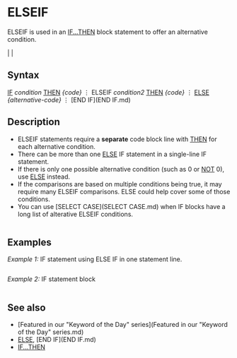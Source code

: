 # ELSEIF

ELSEIF is used in an [IF...THEN](IF...THEN.md) block statement to offer an alternative condition.

  

|  |

## Syntax

[IF](IF.md) *condition* [THEN](THEN.md)
*{code}*
⋮
ELSEIF *condition2* [THEN](THEN.md)
*{code}*
⋮
[ELSE](ELSE.md)
*{alternative-code}*
⋮
[END IF](END IF.md)
  

## Description

* ELSEIF statements require a **separate** code block line with [THEN](THEN.md) for each alternative condition.
* There can be more than one [ELSE](ELSE.md) IF statement in a single-line IF statement.
* If there is only one possible alternative condition (such as 0 or [NOT](NOT.md) 0), use [ELSE](ELSE.md) instead.
* If the comparisons are based on multiple conditions being true, it may require many ELSEIF comparisons. ELSE could help cover some of those conditions.
* You can use [SELECT CASE](SELECT CASE.md) when IF blocks have a long list of alterative ELSEIF conditions.

  

```          Table 3: The relational operations for condition checking.   In this table, **A** and **B** are the [Expressions](Expressions.md) to compare. Both must represent  the same general type, i.e. they must result into either numerical values  or [STRING](STRING.md) values. If a test succeeds, then **true** (-1) is returned, **false** (0)      if it fails, which both can be used in further [Boolean](Boolean.md) evaluations.  ┌─────────────────────────────────────────────────────────────────────────┐  │                          **[Relational Operations](Relational Operations.md)**                          │  ├────────────┬───────────────────────────────────────────┬────────────────┤  │ **Operation**  │                **Description**                │ **Example usage**  │  ├────────────┼───────────────────────────────────────────┼────────────────┤  │   A [=](=.md) B    │ Tests if A is **equal** to B.                 │ [IF](IF.md) A [=](=.md) B [THEN](THEN.md)  │  ├────────────┼───────────────────────────────────────────┼────────────────┤  │   A [<>](<>.md) B   │ Tests if A is **not equal** to B.             │ [IF](IF.md) A [<>](<>.md) B [THEN](THEN.md) │  ├────────────┼───────────────────────────────────────────┼────────────────┤  │   A [<](<.md) B    │ Tests if A is **less than** B.                │ [IF](IF.md) A [<](<.md) B [THEN](THEN.md)  │  ├────────────┼───────────────────────────────────────────┼────────────────┤  │   A [>](>.md) B    │ Tests if A is **greater than** B.             │ [IF](IF.md) A [>](>.md) B [THEN](THEN.md)  │  ├────────────┼───────────────────────────────────────────┼────────────────┤  │   A [<=](<=.md) B   │ Tests if A is **less than or equal** to B.    │ [IF](IF.md) A [<=](<=.md) B [THEN](THEN.md) │  ├────────────┼───────────────────────────────────────────┼────────────────┤  │   A [>=](>=.md) B   │ Tests if A is **greater than or equal** to B. │ [IF](IF.md) A [>=](>=.md) B [THEN](THEN.md) │  └────────────┴───────────────────────────────────────────┴────────────────┘    The operations should be very obvious for numerical values. For strings    be aware that all checks are done **case sensitive** (i.e. "Foo" <> "foo").    The **equal**/**not equal** check is pretty much straight forward, but for the    **less**/**greater** checks the [ASCII](ASCII.md) value of the first different character is                           used for decision making:     **E.g.** "abc" is **less** than "abd", because in the first difference (the 3rd         character) the "c" has a lower [ASCII](ASCII.md) value than the "d".     This behavior may give you some subtle results, if you are not aware of                    the [ASCII](ASCII.md) values and the written case:     **E.g.** "abc" is **greater** than "abD", because the small letters have higher         [ASCII](ASCII.md) values than the capital letters, hence "c" > "D". You may use         [LCASE$](LCASE$.md) or [UCASE$](UCASE$.md) to make sure both strings have the same case.  
```

  

## Examples

*Example 1:* IF statement using ELSE IF in one statement line.

```   IF x = 100 THEN COLOR 10: PRINT x ELSE IF x > 100 THEN COLOR 12: PRINT x ELSE PRINT "< 100"   
```

  

*Example 2:* IF statement block

```   IF x = 100 THEN ' must place ANY code on next line!   COLOR 10: PRINT x ELSEIF x > 100 THEN COLOR 12: PRINT x ELSE : PRINT "< 100" END IF   
```

  

## See also

* [Featured in our "Keyword of the Day" series](Featured in our "Keyword of the Day" series.md)
* [ELSE](ELSE.md), [END IF](END IF.md)
* [IF...THEN](IF...THEN.md)

  
